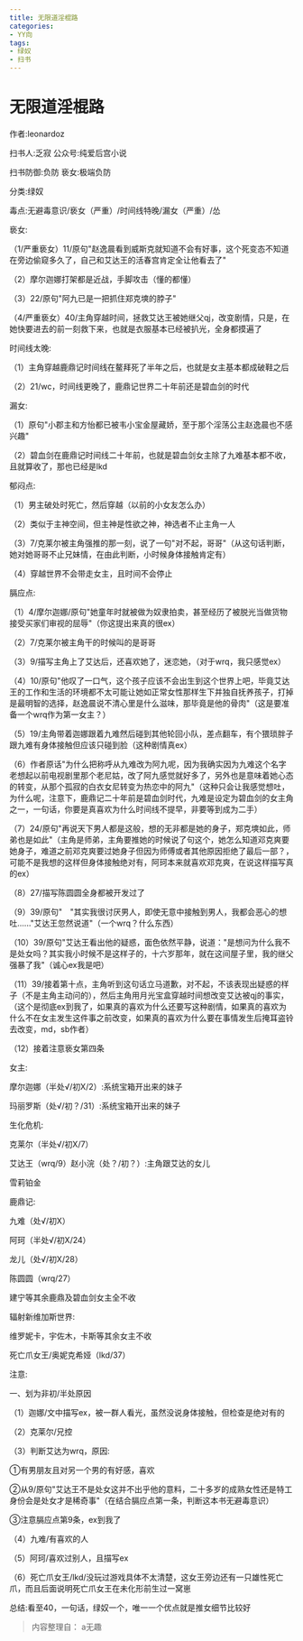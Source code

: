 ```yaml
---
title: 无限道淫棍路
categories:
- YY向
tags:
- 绿奴
- 扫书
---
```

# 无限道淫棍路
作者:leonardoz

扫书人:乏寂 公众号:纯爱后宫小说

扫书防御:负防 亵女:极端负防

分类:绿奴

毒点:无避毒意识/亵女（严重）/时间线特晚/漏女（严重）/怂

亵女:

（1/严重亵女）11/原句"赵逸晨看到威斯克就知道不会有好事，这个死变态不知道在旁边偷窥多久了，自己和艾达王的活春宫肯定全让他看去了"

（2）摩尔迦娜打架都是近战，手脚攻击（懂的都懂）

（3）22/原句"阿九已是一把抓住郑克塽的脖子"

（4/严重亵女）40/主角穿越时间，拯救艾达王被她继父qj，改变剧情，只是，在她快要进去的前一刻救下来，也就是衣服基本已经被扒光，全身都摸遍了

时间线太晚:

（1）主角穿越鹿鼎记时间线在鳌拜死了半年之后，也就是女主基本都成破鞋之后

（2）21/wc，时间线更晚了，鹿鼎记世界二十年前还是碧血剑的时代

漏女:

（1）原句"小郡主和方怡都已被韦小宝金屋藏娇，至于那个淫荡公主赵逸晨也不感兴趣"

（2）碧血剑在鹿鼎记时间线二十年前，也就是碧血剑女主除了九难基本都不收，且就算收了，那也已经是lkd

郁闷点:

（1）男主破处时死亡，然后穿越（以前的小女友怎么办）

（2）类似于主神空间，但主神是性欲之神，神选者不止主角一人

（3）7/克莱尔被主角强推的那一刻，说了一句"对不起，哥哥"（从这句话判断，她对她哥哥不止兄妹情，在由此判断，小时候身体接触肯定有）

（4）穿越世界不会带走女主，且时间不会停止

膈应点:

（1）4/摩尔迦娜/原句"她童年时就被做为奴隶拍卖，甚至经历了被脱光当做货物接受买家们审视的屈辱"（你这提出来真的很ex）

（2）7/克莱尔被主角干的时候叫的是哥哥

（3）9/描写主角上了艾达后，还喜欢她了，迷恋她，（对于wrq，我只感觉ex）

（4）10/原句"他叹了一口气，这个孩子应该不会出生到这个世界上吧，毕竟艾达王的工作和生活的环境都不太可能让她如正常女性那样生下并独自抚养孩子，打掉是最明智的选择，赵逸晨说不清心里是什么滋味，那毕竟是他的骨肉"（这是要准备一个wrq作为第一女主？）

（5）19/主角带着迦娜跟着九难然后碰到其他轮回小队，差点翻车，有个猥琐胖子跟九难有身体接触但应该只碰到脸（这种剧情真ex）

（6）作者原话"为什么把称呼从九难改为阿九呢，因为我确实因为九难这个名字老想起以前电视剧里那个老尼姑，改了阿九感觉就好多了，另外也是意味着她心态的转变，从那个孤寂的白衣女尼转变为热恋中的阿九"（这种只会让我感觉想吐，为什么呢，注意下，鹿鼎记二十年前是碧血剑时代，九难是设定为碧血剑的女主角之一，一句话，你要是真喜欢为什么时间线不提早，非要等到成为二手）

（7）24/原句"再说天下男人都是这般，想的无非都是她的身子，郑克塽如此，师弟也是如此"（主角是师弟，主角要推她的时候说了句这个，她怎么知道邓克爽要她身子，难道之前邓克爽要过她身子但因为师傅或者其他原因拒绝了最后一部？，可能不是我想的这样但身体接触绝对有，阿珂本来就喜欢邓克爽，在说这样描写真的ex）

（8）27/描写陈圆圆全身都被开发过了

（9）39/原句"　"其实我很讨厌男人，即使无意中接触到男人，我都会恶心的想吐......"艾达王忽然说道"（一个wrq？什么东西）

（10）39/原句"艾达王看出他的疑惑，面色依然平静，说道："是想问为什么我不是处女吗？其实我小时候不是这样子的，十六岁那年，就在这间屋子里，我的继父强暴了我"（诚心ex我是吧）

（11）39/接着第十点，主角听到这句话立马道歉，对不起，不该表现出疑惑的样子（不是主角主动问的），然后主角用月光宝盒穿越时间想改变艾达被qj的事实，（这个是彻底ex到我了，如果真的喜欢为什么还要写这种剧情，如果真的喜欢为什么不在女主发生这件事之前改变，如果真的喜欢为什么要在事情发生后掩耳盗铃去改变，md，sb作者）

（12）接着注意亵女第四条

女主:

摩尔迦娜（半处√/初X/2）:系统宝箱开出来的妹子

玛丽罗斯（处√/初？/31）:系统宝箱开出来的妹子

生化危机:

克莱尔（半处√/初X/7）

艾达王（wrq/9）赵小浣（处？/初？）:主角跟艾达的女儿

雪莉铂金

鹿鼎记:

九难（处√/初X）

阿珂（半处√/初Ⅹ/24）

龙儿（处√/初X/28）

陈圆圆（wrq/27）

建宁等其余鹿鼎及碧血剑女主全不收

辐射新维加斯世界:

维罗妮卡，宇佐木，卡斯等其余女主不收

死亡爪女王/奥妮克希娅（lkd/37）

注意:

一、划为非初/半处原因

（1）迦娜/文中描写ex，被一群人看光，虽然没说身体接触，但检查是绝对有的

（2）克莱尔/兄控

（3）判断艾达为wrq，原因:

①有男朋友且对另一个男的有好感，喜欢

②从9/原句"艾达王不是处女这并不出乎他的意料，二十多岁的成熟女性还是特工身份会是处女才是稀奇事"（在结合膈应点第一条，判断这本书无避毒意识）

③注意膈应点第9条，ex到我了

（4）九难/有喜欢的人

（5）阿珂/喜欢过别人，且描写ex

（6）死亡爪女王/lkd/没玩过游戏具体不太清楚，这女王旁边还有一只雄性死亡爪，而且后面说明死亡爪女王在未化形前生过一窝崽

总结:看至40，一句话，绿奴一个，唯一一个优点就是推女细节比较好


> 内容整理自： a无趣